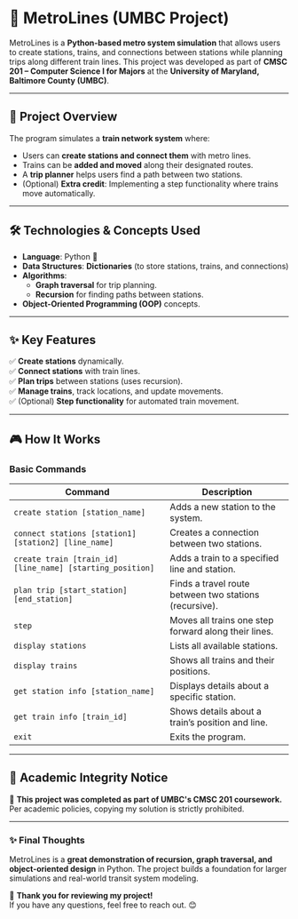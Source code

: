 # 🚆 MetroLines (UMBC Project)

MetroLines is a **Python-based metro system simulation** that allows users to create stations, trains, and connections between stations while planning trips along different train lines. This project was developed as part of **CMSC 201 – Computer Science I for Majors** at the **University of Maryland, Baltimore County (UMBC)**.

---

## 📜 **Project Overview**
The program simulates a **train network system** where:
- Users can **create stations and connect them** with metro lines.
- Trains can be **added and moved** along their designated routes.
- A **trip planner** helps users find a path between two stations.
- (Optional) **Extra credit**: Implementing a step functionality where trains move automatically.

---

## 🛠 **Technologies & Concepts Used**
- **Language**: Python 🐍
- **Data Structures**: **Dictionaries** (to store stations, trains, and connections)
- **Algorithms**:
  - **Graph traversal** for trip planning.
  - **Recursion** for finding paths between stations.
- **Object-Oriented Programming (OOP)** concepts.

---

## ✨ **Key Features**
✅ **Create stations** dynamically.  
✅ **Connect stations** with train lines.  
✅ **Plan trips** between stations (uses recursion).  
✅ **Manage trains**, track locations, and update movements.  
✅ (Optional) **Step functionality** for automated train movement.  

---

## 🎮 **How It Works**
### **Basic Commands**
| Command | Description |
|---------|------------|
| `create station [station_name]` | Adds a new station to the system. |
| `connect stations [station1] [station2] [line_name]` | Creates a connection between two stations. |
| `create train [train_id] [line_name] [starting_position]` | Adds a train to a specified line and station. |
| `plan trip [start_station] [end_station]` | Finds a travel route between two stations (recursive). |
| `step` | Moves all trains one step forward along their lines. |
| `display stations` | Lists all available stations. |
| `display trains` | Shows all trains and their positions. |
| `get station info [station_name]` | Displays details about a specific station. |
| `get train info [train_id]` | Shows details about a train’s position and line. |
| `exit` | Exits the program. |

---

## 📄 **Academic Integrity Notice**
🚨 **This project was completed as part of UMBC's CMSC 201 coursework.**  
Per academic policies, copying my solution is strictly prohibited.

---

### ✨ **Final Thoughts**
MetroLines is a **great demonstration of recursion, graph traversal, and object-oriented design** in Python. The project builds a foundation for larger simulations and real-world transit system modeling.  

🚀 **Thank you for reviewing my project!**  
If you have any questions, feel free to reach out. 😊

